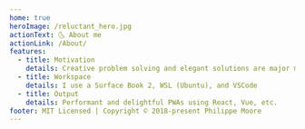 ```yaml
---
home: true
heroImage: /reluctant_hero.jpg
actionText: 🌜 About me
actionLink: /About/
features:
  - title: Motivation
    details: Creative problem solving and elegant solutions are major motivators of the work that I do
  - title: Workspace
    details: I use a Surface Book 2, WSL (Ubuntu), and VSCode
  - title: Output
    details: Performant and delightful PWAs using React, Vue, etc.
footer: MIT Licensed | Copyright © 2018-present Philippe Moore
---
```

